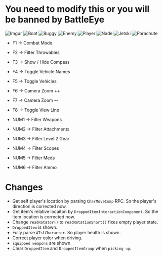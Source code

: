 # You need to modify this or you will be banned by BattleEye
![Imgur](https://i.imgur.com/9yh84NO.png)
![Boat](https://github.com/NoParamedic/Memes/blob/master/src/main/resources/images/boat.png?raw=true)
![Buggy](https://github.com/NoParamedic/Memes/blob/master/src/main/resources/images/buggy.png?raw=true)
![Enemy](https://github.com/NoParamedic/Memes/blob/master/src/main/resources/images/arrow.png?raw=true)
![Player](https://github.com/NoParamedic/Memes/blob/master/src/main/resources/images/player.png?raw=true)
![Nade](https://github.com/NoParamedic/Memes/blob/master/src/main/resources/images/grenade.png?raw=true)
![Jetski](https://github.com/NoParamedic/Memes/blob/master/src/main/resources/images/jetski.png?raw=true)
![Parachute](https://github.com/NoParamedic/Memes/blob/master/src/main/resources/images/parachute.png?raw=true)


* F1 -> Combat Mode 
* F2 -> Filter Throwables
* F3 -> Show / Hide Compass
* F4 -> Toggle Vehicle Names 
* F5 -> Toggle Vehicles
* F6 ->  Camera Zoom ++
* F7 -> Camera Zoom --
* F8 -> Toggle View Line

* NUM1 -> Filter Weapons
* NUM2 -> Filter Attachments
* NUM3 -> Filter Level 2 Gear
* NUM4 -> Filter Scopes           
* NUM5 -> Filter Meds
* NUM6 -> Filter Ammo 
           

# Changes
* Get self player's location by parsing `CharMoveComp` RPC. So the player's direction is corrected now. 
* Get item's relative locaiton by `DroppedItemInteractionComponent`. So the item location is corrected now.
* Change `readRotator()` to `readRotationShort()` fixes empty player state.
* `DroppedItem` is shown.
* Fully parse `ATslCharacter`. So player health is shown.
* Correct player color when driving.
* `Equipped weapons` are shown.
* Clear `DroppedItem` and `DroppedItemGroup` when `picking up`.

